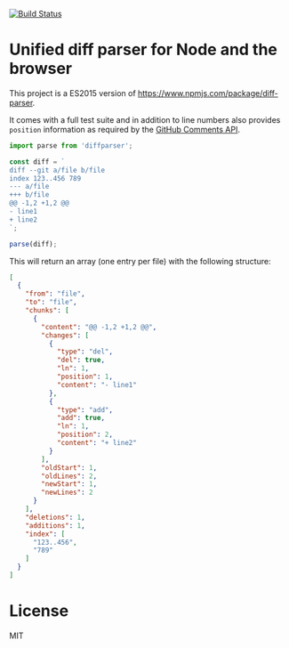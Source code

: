[![Build Status](https://travis-ci.org/fgnass/diffparser.svg?branch=master)](https://travis-ci.org/fgnass/diffparser)

# Unified diff parser for Node and the browser

This project is a ES2015 version of
https://www.npmjs.com/package/diff-parser.

It comes with a full test suite and in addition to line numbers also provides `position` information as required by the [GitHub Comments API](https://developer.github.com/v3/pulls/comments/#create-a-comment).

```js
import parse from 'diffparser';

const diff = `
diff --git a/file b/file
index 123..456 789
--- a/file
+++ b/file
@@ -1,2 +1,2 @@
- line1
+ line2
`;

parse(diff);
```

This will return an array (one entry per file) with the following structure:

```json
[
  {
    "from": "file",
    "to": "file",
    "chunks": [
      {
        "content": "@@ -1,2 +1,2 @@",
        "changes": [
          {
            "type": "del",
            "del": true,
            "ln": 1,
            "position": 1,
            "content": "- line1"
          },
          {
            "type": "add",
            "add": true,
            "ln": 1,
            "position": 2,
            "content": "+ line2"
          }
        ],
        "oldStart": 1,
        "oldLines": 2,
        "newStart": 1,
        "newLines": 2
      }
    ],
    "deletions": 1,
    "additions": 1,
    "index": [
      "123..456",
      "789"
    ]
  }
]
```

# License

MIT
